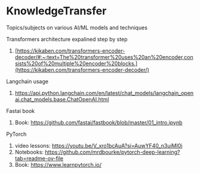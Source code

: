 # KnowledgeTransfer
Topics/subjects on various AI/ML models and techniques

Transformers architecture expalined step by step
1. [https://kikaben.com/transformers-encoder-decoder/#:~:text=The%20transformer%20uses%20an%20encoder,consists%20of%20multiple%20encoder%20blocks.](https://kikaben.com/transformers-encoder-decoder/)

Langchain usage
1. https://api.python.langchain.com/en/latest/chat_models/langchain_openai.chat_models.base.ChatOpenAI.html


Fastai book
1. Book: https://github.com/fastai/fastbook/blob/master/01_intro.ipynb

PyTorch
1. video lessons: https://youtu.be/V_xro1bcAuA?si=AuwYF40_n3uiMI0i
2. Notebooks: https://github.com/mrdbourke/pytorch-deep-learning?tab=readme-ov-file
3. Book: https://www.learnpytorch.io/
